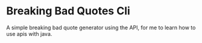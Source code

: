 # Breaking Bad Quotes Cli
A simple breaking bad quote generator using the API, for me to learn how to use apis with java.

